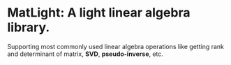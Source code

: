 # MatLight: A light linear algebra library.

Supporting most commonly used linear algebra operations like getting rank and determinant of matrix, **SVD**, **pseudo-inverse**, etc.